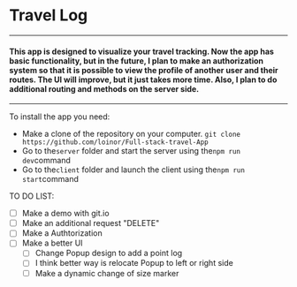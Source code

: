 # Travel Log
________
#### This app is designed to visualize your travel tracking. Now the app has basic functionality, but in the future, I plan to make an authorization system so that it is possible to view the profile of another user and their routes. The UI will improve, but it just takes more time. Also, I plan to do additional routing and methods on the server side.
________
To install the app you need:
- Make a clone of the repository on your computer.
 ```git clone https://github.com/loinor/Full-stack-travel-App```
- Go to the```server``` folder and start the server using the```npm run dev```command
- Go to the```client``` folder and launch the client using the```npm run start```command

TO DO LIST:
- [ ] Make a demo with git.io
- [ ] Make an additional request "DELETE"
- [ ] Make a Authtorization
- [ ] Make a better UI
    - [ ] Change Popup design to add a point log
    - [ ] I think better way is relocate Popup to left or right side
    - [ ] Make a dynamic change of size marker
